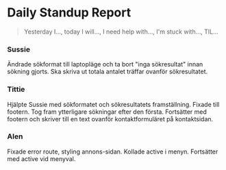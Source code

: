 # Daily Standup Report


> Yesterday I…, today I will…, I need help with…, I'm stuck with…, TIL…


 

### Sussie
Ändrade sökformat till laptopläge och ta bort "inga sökresultat" innan sökning gjorts. Ska skriva ut totala antalet träffar ovanför sökresultatet.
 

 

### Tittie
Hjälpte Sussie med sökformatet och sökresultatets framställning. Fixade till footern. Tog fram ytterligare sökningar efter den första. Fortsätter med footern och skriver till en text ovanför kontaktformuläret på kontaktsidan.
 

 

### Alen
Fixade error route, styling annons-sidan. Kollade active i menyn. Fortsätter med active vid menyval.